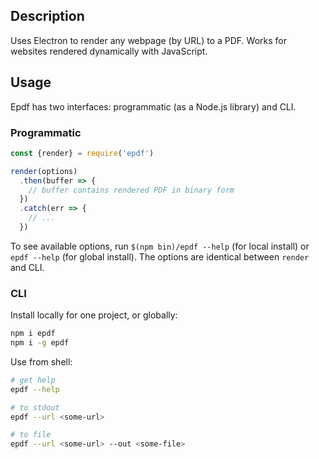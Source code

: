 ## Description

Uses Electron to render any webpage (by URL) to a PDF. Works for websites
rendered dynamically with JavaScript.

## Usage

Epdf has two interfaces: programmatic (as a Node.js library) and CLI.

### Programmatic

```js
const {render} = require('epdf')

render(options)
  .then(buffer => {
    // buffer contains rendered PDF in binary form
  })
  .catch(err => {
    // ...
  })
```

To see available options, run `$(npm bin)/epdf --help` (for local install) or
`epdf --help` (for global install). The options are identical between `render`
and CLI.

### CLI

Install locally for one project, or globally:

```sh
npm i epdf
npm i -g epdf
```

Use from shell:

```sh
# get help
epdf --help

# to stdout
epdf --url <some-url>

# to file
epdf --url <some-url> --out <some-file>
```
